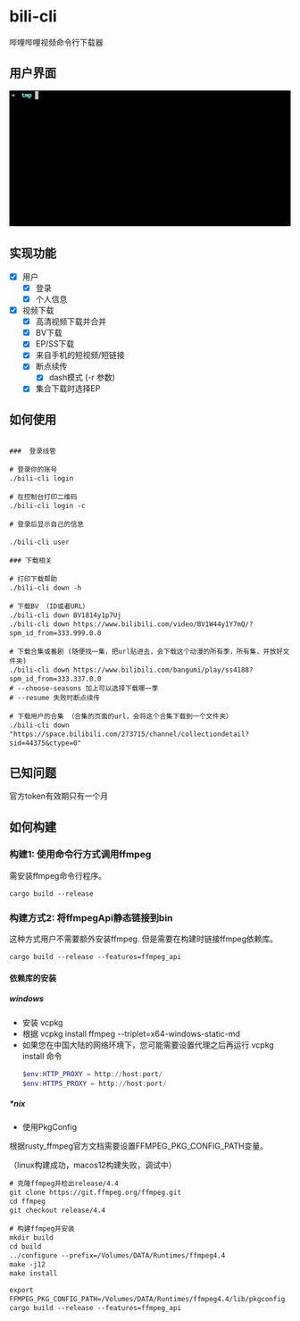 bili-cli
=========

哔哩哔哩视频命令行下载器

## 用户界面

![](images/down_bv.gif)

## 实现功能

- [x] 用户
  - [x] 登录
  - [x] 个人信息
- [x] 视频下载
  - [x] 高清视频下载并合并
  - [x] BV下载
  - [x] EP/SS下载
  - [x] 来自手机的短视频/短链接
  - [x] 断点续传
    - [x] dash模式 (-r 参数)
  - [x] 集合下载时选择EP

## 如何使用

```shell

###  登录线管

# 登录你的账号
./bili-cli login

# 在控制台打印二维码
./bili-cli login -c

# 登录后显示自己的信息

./bili-cli user

### 下载相关

# 打印下载帮助
./bili-cli down -h

# 下载BV （ID或者URL）
./bili-cli down BV1814y1p7Uj
./bili-cli down https://www.bilibili.com/video/BV1W44y1Y7mQ/?spm_id_from=333.999.0.0

# 下载合集或番剧 (随便找一集，把url贴进去，会下载这个动漫的所有季，所有集，并放好文件夹)
./bili-cli down https://www.bilibili.com/bangumi/play/ss4188?spm_id_from=333.337.0.0
# --choose-seasons 加上可以选择下载哪一季
# --resume 失败时断点续传

# 下载用户的合集 （合集的页面的url，会将这个合集下载到一个文件夹）
./bili-cli down "https://space.bilibili.com/273715/channel/collectiondetail?sid=44375&ctype=0"

```

## 已知问题

官方token有效期只有一个月

## 如何构建

### 构建1: 使用命令行方式调用ffmpeg

需安装ffmpeg命令行程序。

```shell
cargo build --release
```

### 构建方式2: 将ffmpegApi静态链接到bin

这种方式用户不需要额外安装ffmpeg. 但是需要在构建时链接ffmpeg依赖库。

```shell
cargo build --release --features=ffmpeg_api
```

#### 依赖库的安装

##### windows

- 安装 vcpkg
- 根据 vcpkg install ffmpeg --triplet=x64-windows-static-md
- 如果您在中国大陆的网络环境下，您可能需要设置代理之后再运行 vcpkg install 命令
  ```PowerShell
  $env:HTTP_PROXY = http://host:port/
  $env:HTTPS_PROXY = http://host:port/
  ```
##### *nix

- 使用PkgConfig

根据rusty_ffmpeg官方文档需要设置FFMPEG_PKG_CONFIG_PATH变量。

（linux构建成功，macos12构建失败，调试中）

```shell
# 克隆ffmpeg并检出release/4.4
git clone https://git.ffmpeg.org/ffmpeg.git
cd ffmpeg
git checkout release/4.4

# 构建ffmpeg并安装
mkdir build
cd build
../configure --prefix=/Volumes/DATA/Runtimes/ffmpeg4.4
make -j12
make install
```

```shell
export FFMPEG_PKG_CONFIG_PATH=/Volumes/DATA/Runtimes/ffmpeg4.4/lib/pkgconfig
cargo build --release --features=ffmpeg_api
```
